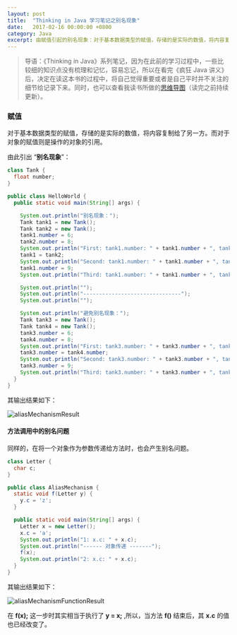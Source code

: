 ```yaml
---
layout: post
title:  "Thinking in Java 学习笔记之别名现象"
date:   2017-02-16 00:00:00 +0800
category: Java
excerpt: 由赋值引起的别名现象：对于基本数据类型的赋值，存储的是实际的数值，将内容复制给了另一方。而对于对象的赋值则是操作的对象的引用。
---
```


> 导语：《Thinking in Java》系列笔记，因为在此前的学习过程中，一些比较细的知识点没有梳理和记忆，容易忘记，所以在看完《疯狂 Java 讲义》后，决定在读这本书的过程中，将自己觉得重要或者是自己平时并不关注的细节给记录下来。同时，也可以查看我读书所做的[思维导图](http://naotu.baidu.com/file/c2d3c32533ee65a57ea46aecf4dce3cc?token=974de6a59ff1a15c)（读完之前持续更新）。

### 赋值

对于基本数据类型的赋值，存储的是实际的数值，将内容复制给了另一方。而对于对象的赋值则是操作的对象的引用。

由此引出 “**别名现象**”：

``` java
class Tank {
  float number;
}

public class HelloWorld {
  public static void main(String[] args) {

    System.out.println("别名现象：");
    Tank tank1 = new Tank();
    Tank tank2 = new Tank();
    tank1.number = 6;
    tank2.number = 8;
    System.out.println("First: tank1.number: " + tank1.number + ", tank2.number: " + tank2.number);
    tank1 = tank2;
    System.out.println("Second: tank1.number: " + tank1.number + ", tank2.number: " + tank2.number);
    tank1.number = 9;
    System.out.println("Third: tank1.number: " + tank1.number + ", tank2.number: " + tank2.number);

    System.out.println("");
    System.out.println("-------------------------------");
    System.out.println("");

    System.out.println("避免别名现象：");
    Tank tank3 = new Tank();
    Tank tank4 = new Tank();
    tank3.number = 6;
    tank4.number = 8;
    System.out.println("First: tank3.number: " + tank3.number + ", tank4.number: " + tank4.number);
    tank3.number = tank4.number;
    System.out.println("Second: tank3.number: " + tank3.number + ", tank4.number: " + tank4.number);
    tank3.number = 9;
    System.out.println("Third: tank3.number: " + tank3.number + ", tank4.number: " + tank4.number);
  }
}
```

其输出结果如下：

![aliasMechanismResult](http://7xtt0k.com1.z0.glb.clouddn.com/ThinkingInJava/aliasMechanismResult.png)

#### **方法调用中的别名问题**

同样的，在将一个对象作为参数传递给方法时，也会产生别名问题。

``` java
class Letter {
  char c;
}

public class AliasMechanism {
  static void f(Letter y) {
    y.c = 'z';
  }

  public static void main(String[] args) {
    Letter x = new Letter();
    x.c = 'a';
    System.out.println("1: x.c: " + x.c);
    System.out.println("------ 对象传递 -------");
    f(x);
    System.out.println("2: x.c: " + x.c);
  }
}
```

其输出结果如下：

![aliasMechanismFunctionResult](http://7xtt0k.com1.z0.glb.clouddn.com/ThinkingInJava/aliasMechanismFunctionResult.png)

在 **f(x);** 这一步时其实相当于执行了 **y = x;** ,所以，当方法 **f()** 结束后，其 **x.c** 的值也已经改变了。
